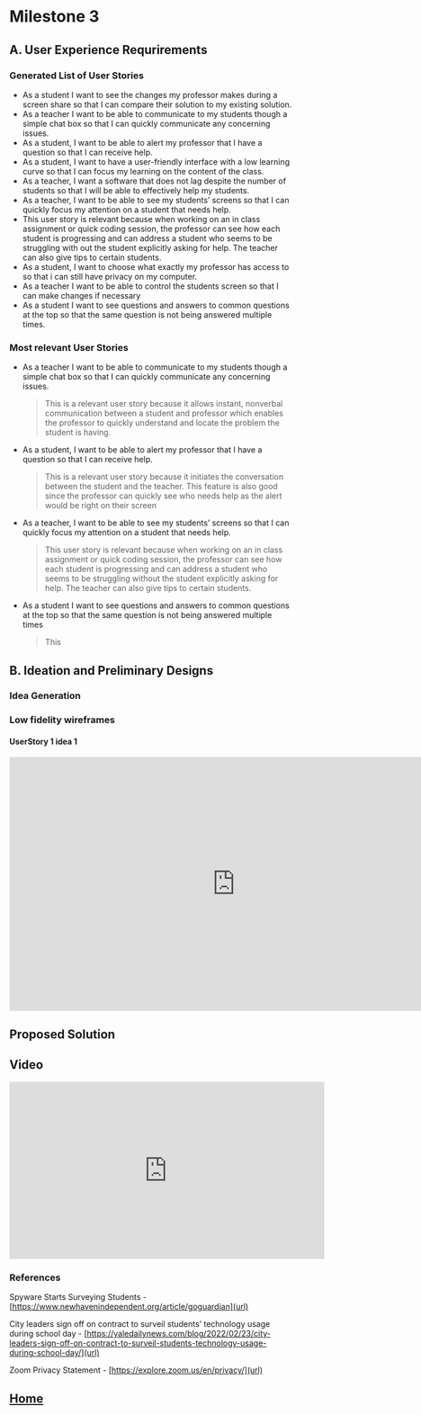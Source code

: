 # Milestone 3

## A. User Experience Requrirements

### Generated List of User Stories

* As a student I want to see the changes my professor makes during a screen share so that I can compare their solution to my existing solution.
* As a teacher I want to be able to communicate to my students though a simple chat box so that I can quickly communicate any concerning issues.
* As a student, I want to be able to alert my professor that I have a question so that I can receive help.
* As a student, I want to have a user-friendly interface with a low learning curve so that I can focus my learning on the content of the class.
* As a teacher, I want a software that does not lag despite the number of students so that I will be able to effectively help my students.
* As a teacher, I want to be able to see my students’ screens so that I can quickly focus my attention on a student that needs help.
* This user story is relevant because when working on an in class assignment or quick coding session, the professor can see how each student is progressing and can address a student who seems to be struggling with out the student explicitly asking for help. The teacher can also give tips to certain students. 
* As a student, I want to choose what exactly my professor has access to so that i can still have privacy on my computer.
* As a teacher I want to be able to control the students screen so that I can make changes if necessary
* As a student I want to see questions and answers to common questions at the top so that the same question is not being answered multiple times.

### Most relevant User Stories

* As a teacher I want to be able to communicate to my students though a simple chat box so that I can quickly communicate any concerning issues.
    > This is a relevant user story because it allows instant, nonverbal communication between a student and professor which enables the professor to quickly understand and locate the problem the student is having.

* As a student, I want to be able to alert my professor that I have a question so that I can receive help.
    > This is a relevant user story because it initiates the conversation between the student and the teacher. This feature is also good since the professor can quickly see who needs help as the alert would be right on their screen 

* As a teacher, I want to be able to see my students’ screens so that I can quickly focus my attention on a student that needs help.
    > This user story is relevant because when working on an in class assignment or quick coding session, the professor can see how each student is progressing and can address a student who seems to be struggling without the student explicitly asking for help. The teacher can also give tips to certain students. 

* As a student I want to see questions and answers to common questions at the top so that the same question is not being answered multiple times
    > This

## B. Ideation and Preliminary Designs

### Idea Generation

### Low fidelity wireframes

#### UserStory 1 idea 1
<iframe style="border: 1px solid rgba(0, 0, 0, 0.1);" width="800" height="450" src="https://www.figma.com/embed?embed_host=share&url=https%3A%2F%2Fwww.figma.com%2Ffile%2FQ9RVqPlCqX1KEZ3ZkcZYt6%2FUsersStory-1-idea-1%3Fnode-id%3D0%253A1" allowfullscreen></iframe>


## Proposed Solution



## Video

<p align="center">
<iframe width="560" height="315" src="https://www.youtube.com/embed/dpbLiE3KPt8" title="YouTube video player" frameborder="0" allow="accelerometer; autoplay; clipboard-write; encrypted-media; gyroscope; picture-in-picture" allowfullscreen></iframe>
</p>


### References
Spyware Starts Surveying Students - [https://www.newhavenindependent.org/article/goguardian](url)

City leaders sign off on contract to surveil students’ technology usage during school day - [https://yaledailynews.com/blog/2022/02/23/city-leaders-sign-off-on-contract-to-surveil-students-technology-usage-during-school-day/](url)

Zoom Privacy Statement - [https://explore.zoom.us/en/privacy/](url)


## [Home](index.md)
